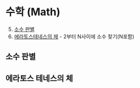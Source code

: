 # 수학 (Math)
5. [소수 판별](https://github.com/Iam-Sunghyun/javascript-algorithms/blob/main/src/algorithms/math/README.md#%EC%86%8C%EC%88%98-%ED%8C%90%EB%B3%84) 
6. [에라토스테네스의 체](https://github.com/Iam-Sunghyun/javascript-algorithms/blob/main/src/algorithms/math/README.md#%EC%97%90%EB%9D%BC%ED%86%A0%EC%8A%A4-%ED%85%8C%EB%84%A4%EC%8A%A4%EC%9D%98-%EC%B2%B4) - 2부터 N사이에 소수 찾기(N포함)





## 소수 판별


## 에라토스 테네스의 체
